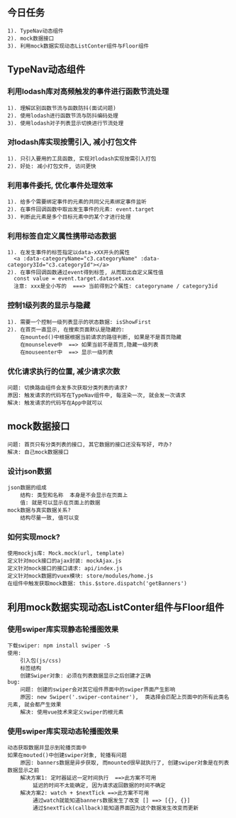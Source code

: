 ## 今日任务
    1). TypeNav动态组件
    2). mock数据接口
    3). 利用mock数据实现动态ListConter组件与Floor组件

## TypeNav动态组件
### 利用lodash库对高频触发的事件进行函数节流处理
    1). 理解区别函数节流与函数防抖(面试问题)
    2). 使用lodash进行函数节流与防抖编码处理
    3). 使用lodash对子列表显示切换进行节流处理

### 对lodash库实现按需引入, 减小打包文件
    1). 只引入要用的工具函数, 实现对lodash实现按需引入打包
    2). 好处: 减小打包文件, 访问更快

### 利用事件委托, 优化事件处理效率
    1). 给多个需要绑定事件的元素的共同父元素绑定事件监听
    2). 在事件回调函数中取出发生事件的元素: event.target
    3). 判断此元素是多个目标元素中的某个才进行处理

### 利用标签自定义属性携带动态数据
    1). 在发生事件的标签指定以data-xXX开头的属性
      <a :data-categoryName="c3.categoryName" :data-category3Id="c3.categoryId"></a>
    2). 在事件回调函数通过event得到标签, 从而取出自定义属性值
      const value = event.target.dataset.xxx
      注意: xxx是全小写的  ===> 当前得到2个属性: categoryname / category3id
    

### 控制1级列表的显示与隐藏
    1). 需要一个控制一级列表显示的状态数据: isShowFirst
    2). 在首页一直显示, 在搜索页面默认是隐藏的: 
        在mounted()中根据根据当前请求的路径判断, 如果是不是首页隐藏
        在mounseleve中  ==> 如果当前不是首页,隐藏一级列表
        在mouseenter中  ==> 显示一级列表

### 优化请求执行的位置, 减少请求次数
    问题: 切换路由组件会发多次获取分类列表的请求?
    原因: 触发请求的代码写在TypeNav组件中, 每渲染一次, 就会发一次请求
    解决: 触发请求的代码写在App中就可以

## mock数据接口
    问题: 首页只有分类列表的接口, 其它数据的接口还没有写好, 咋办?
    解决: 自己mock数据接口

### 设计json数据
    json数据的组成
        结构: 类型和名称  本身是不会显示在页面上
        值: 就是可以显示在页面上的数据
    mock数据与真实数据关系?
        结构尽量一致, 值可以变

### 如何实现mock?
    使用mockjs库: Mock.mock(url, template)
    定义针对mock接口的ajax封装: mockAjax.js
    定义针对mock接口的接口请求: api/index.js
    定义针对mock数据的vuex模块: store/modules/home.js
    在组件中触发获取mock数据: this.$store.dispatch('getBanners')


## 利用mock数据实现动态ListConter组件与Floor组件

### 使用swiper库实现静态轮播图效果
    下载swiper: npm install swiper -S
    使用: 
        引入包(js/css)
        标签结构
        创建Swiper对象: 必须在列表数据显示之后创建才正确
    bug: 
        问题: 创建的swiper会对其它组件界面中的swiper界面产生影响
        原因: new Swiper('.swiper-container'),  类选择会匹配上页面中的所有此类名元素, 就会都产生效果
        解决: 使用vue技术来定义swiper的根元素

### 使用swiper库实现动态轮播图效果
    动态获取数据并显示到轮播页面中
    如果在mouted()中创建swiper对象, 轮播有问题
        原因: banners数据是异步获取, 而mounted很早就执行了, 创建swiper对象是在列表数据显示之前
        解决方案1: 定时器延迟一定时间执行  ==>此方案不可用
            延迟的时间不太能确定, 因为请求返回数据的时间不确定
        解决方案2: watch + $nextTick ==>此方案不可用
            通过watch就能知道banners数据发生了改变 [] ==> [{}, {}]
            通过$nextTick(callback)能知道界面因为这个数据发生改变而更新
